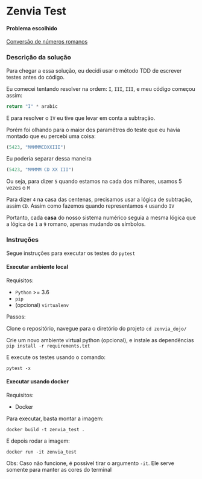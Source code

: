 # Zenvia Test

#### Problema escolhido

[Conversão de números romanos](http://codingdojo.org/kata/RomanNumerals/)

### Descrição da solução

Para chegar a essa solução, eu decidi usar o método TDD
 de escrever testes antes do código.
 
Eu comecei tentando resolver na ordem: `I`, `III`, `III`,
e meu código começou assim:

```python
return "I" * arabic
```

E para resolver o `IV` eu tive que levar em conta a 
subtração.

Porém foi olhando para o maior dos paramêtros do teste que
eu havia montado que eu percebi uma coisa:

```python
(5423, "MMMMMCDXXIII")
```

Eu poderia separar dessa maneira

```python
(5423, "MMMMM CD XX III")
```

Ou seja, para dizer `5` quando estamos na cada dos 
milhares, usamos 5 vezes o `M`

Para dizer `4` na casa das centenas, precisamos usar
a lógica de subtração, assim `CD`. Assim como fazemos 
quando representamos `4` usando `IV`

Portanto, cada __casa__ do nosso sistema numérico seguia
a mesma lógica que a lógica de `1` a `9` romano, apenas mudando
os símbolos.

### Instruções

Segue instruções para executar os testes do `pytest`

#### Executar ambiente local

Requisitos:
 - `Python` >= 3.6
 - `pip`
 - (opcional) `virtualenv`

Passos:

Clone o repositório, navegue para o diretório do projeto 
`cd zenvia_dojo/`

Crie um novo ambiente virtual python (opcional), e instale as dependências `pip install -r requirements.txt`

E execute os testes usando o comando:
 
`pytest -x`


#### Executar usando docker

Requisitos:

 - Docker
 
Para executar, basta montar a imagem:

`docker build -t zenvia_test .`

E depois rodar a imagem:

`docker run -it zenvia_test`

Obs:
Caso não funcione, é possível tirar o argumento `-it`.
Ele serve somente para manter as cores do terminal
